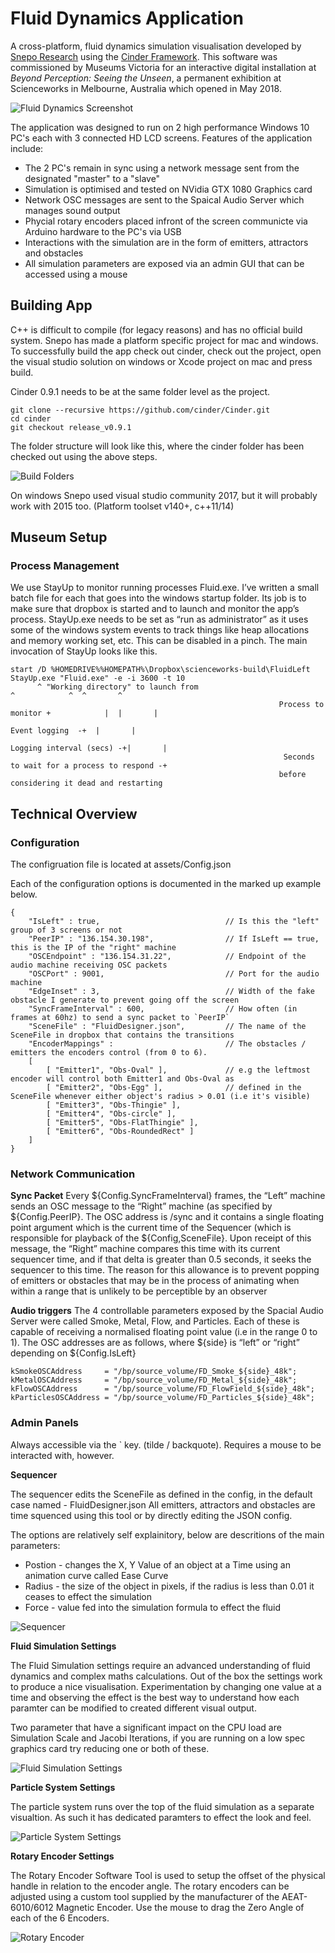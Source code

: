 # Fluid Dynamics Application

A cross-platform, fluid dynamics simulation visualisation developed by
[Snepo Research](https://www.snepo.com) using the [Cinder Framework](https://cinder.org). This software was commissioned by Museums Victoria for an interactive digital installation at *Beyond Perception: Seeing the Unseen*, a permanent exhibition at Scienceworks in Melbourne, Australia which opened in May 2018.

![Fluid Dynamics Screenshot](https://scienceworks.s3.amazonaws.com/documentation/fluid.jpg)

The application was designed to run on 2 high performance Windows 10 PC's each with 3 connected HD LCD screens. 
Features of the application include:

- The 2 PC's remain in sync using a network message sent from the designated "master" to a "slave"
- Simulation is optimised and tested on NVidia GTX 1080 Graphics card
- Network OSC messages are sent to the Spaical Audio Server which manages sound output
- Phycial rotary encoders placed infront of the screen communicte via Arduino hardware to the PC's via USB
- Interactions with the simulation are in the form of emitters, attractors and obstacles
- All simulation parameters are exposed via an admin GUI that can be accessed using a mouse

## Building App

C++ is difficult to compile (for legacy reasons) and has no official build system. Snepo has made a platform specific project for mac and windows. To successfully build the app check out cinder, check out the project, open the visual studio solution on windows or Xcode project on mac and press build. 

Cinder 0.9.1 needs to be at the same folder level as the project. 

```
git clone --recursive https://github.com/cinder/Cinder.git
cd cinder
git checkout release_v0.9.1
```

The folder structure will look like this, where the cinder folder has been checked out using the above steps. 

![Build Folders](https://scienceworks.s3.amazonaws.com/documentation/build-folders.png)

On windows Snepo used visual studio community 2017, but it will probably work with 2015 too. (Platform toolset v140+, c++11/14)

## Museum Setup

### Process Management

We use StayUp to monitor running processes Fluid.exe. I’ve written a small batch file for each that goes into the windows startup folder. Its job is to make sure that dropbox is started and to launch and monitor the app’s process. StayUp.exe needs to be set as “run as administrator” as it uses some of the windows system events to track things like heap allocations and memory working set, etc. This can be disabled in a pinch. The main invocation of StayUp looks like this.

```
start /D %HOMEDRIVE%%HOMEPATH%\Dropbox\scienceworks-build\FluidLeft StayUp.exe "Fluid.exe" -e -i 3600 -t 10     
      ^ "Working directory" to launch from                                     ^            ^  ^       ^
                                                            Process to monitor +            |  |       |
                                                                            Event logging  -+  |       |
                                                                     Logging interval (secs) -+|       |
                                                             Seconds to wait for a process to respond -+
                                                            before considering it dead and restarting
```

## Technical Overview

### Configuration 

The configruation file is located at assets/Config.json

Each of the configuration options is documented in the marked up example below. 

```
{
    "IsLeft" : true,                            // Is this the "left" group of 3 screens or not
    "PeerIP" : "136.154.30.198",                // If IsLeft == true, this is the IP of the "right" machine
    "OSCEndpoint" : "136.154.31.22",            // Endpoint of the audio machine receiving OSC packets
    "OSCPort" : 9001,                           // Port for the audio machine 
    "EdgeInset" : 3,                            // Width of the fake obstacle I generate to prevent going off the screen
    "SyncFrameInterval" : 600,                  // How often (in frames at 60hz) to send a sync packet to `PeerIP`
    "SceneFile" : "FluidDesigner.json",         // The name of the SceneFile in dropbox that contains the transitions
    "EncoderMappings" :                         // The obstacles / emitters the encoders control (from 0 to 6). 
    [
        [ "Emitter1", "Obs-Oval" ],             // e.g the leftmost encoder will control both Emitter1 and Obs-Oval as 
        [ "Emitter2", "Obs-Egg" ],              // defined in the SceneFile whenever either object's radius > 0.01 (i.e it's visible)
        [ "Emitter3", "Obs-Thingie" ],
        [ "Emitter4", "Obs-circle" ],
        [ "Emitter5", "Obs-FlatThingie" ],
        [ "Emitter6", "Obs-RoundedRect" ]
    ]
} 
```

### Network Communication

**Sync Packet**
Every ${Config.SyncFrameInterval} frames, the “Left” machine sends an OSC message to the “Right” machine (as specified by ${Config.PeerIP}. The OSC address is /sync and it contains a single floating point argument which is the current time of the Sequencer (which is responsible for playback of the ${Config,SceneFile}. Upon receipt of this message, the “Right” machine compares this time with its current sequencer time, and if that delta is greater than 0.5 seconds, it seeks the sequencer to this time. The reason for this allowance is to prevent popping of emitters or obstacles that may be in the process of animating when within a range that is unlikely to be perceptible by an observer

**Audio triggers**
The 4 controllable parameters exposed by the Spacial Audio Server were called Smoke, Metal, Flow, and Particles. Each of these is capable of receiving a normalised floating point value (i.e in the range 0 to 1). The OSC addresses are as follows, where ${side} is “left” or “right” depending on ${Config.IsLeft}

```
kSmokeOSCAddress     = "/bp/source_volume/FD_Smoke_${side}_48k";
kMetalOSCAddress     = "/bp/source_volume/FD_Metal_${side}_48k";
kFlowOSCAddress      = "/bp/source_volume/FD_FlowField_${side}_48k";
kParticlesOSCAddress = "/bp/source_volume/FD_Particles_${side}_48k";
```

### Admin Panels

Always accessible via the ` key. (tilde / backquote). Requires a mouse to be interacted with, however.

**Sequencer**

The sequencer edits the SceneFile as defined in the config, in the default case named - FluidDesigner.json
All emitters, attractors and obstacles are time squenced using this tool or by directly editing the JSON config. 

The options are relatively self explainitory, below are descritions of the main parameters:

- Postion - changes the X, Y Value of an object at a Time using an animation curve called Ease Curve
- Radius - the size of the object in pixels, if the radius is less than 0.01 it ceases to effect the simulation
- Force - value fed into the simulation formula to effect the fluid

![Sequencer](https://scienceworks.s3.amazonaws.com/documentation/sequencer.png)

**Fluid Simulation Settings**

The Fluid Simulation settings require an advanced understanding of fluid dynamics and complex maths calculations. Out of the box the settings work to produce a nice visualisation. Experimentation by changing one value at a time and observing the effect is the best way to understand how each paramter can be modified to created different visual output. 

Two parameter that have a significant impact on the CPU load are Simulation Scale and Jacobi Iterations, if you are running on a low spec graphics card try reducing one or both of these. 

![Fluid Simulation Settings](https://scienceworks.s3.amazonaws.com/documentation/fluid-sim-settings.png)

**Particle System Settings**

The particle system runs over the top of the fluid simulation as a separate visualtion. As such it has dedicated paramters to effect the look and feel. 

![Particle System Settings](https://scienceworks.s3.amazonaws.com/documentation/particle-system-settings.png)

**Rotary Encoder Settings**

The Rotary Encoder Software Tool is used to setup the offset of the physical handle in relation to the encoder angle. The rotary encoders can be adjusted using a custom tool supplied by the manufacturer of the AEAT-6010/6012 Magnetic Encoder. Use the mouse to drag the Zero Angle of each of the 6 Encoders. 

![Rotary Encoder](https://scienceworks.s3.amazonaws.com/documentation/rotary-encoder-settings.png)
